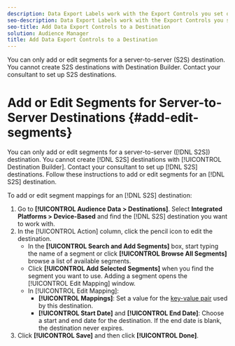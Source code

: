 ```yaml
---
description: Data Export Labels work with the Export Controls you set on a data source. Data Export Labels prevent you from adding restricted traits to a segment and from sending segment data to a destination. You can set multiple export labels to a new or existing cookie or URL destination.
seo-description: Data Export Labels work with the Export Controls you set on a data source. Data Export Labels prevent you from adding restricted traits to a segment and from sending segment data to a destination. You can set multiple export labels to a new or existing cookie or URL destination.
seo-title: Add Data Export Controls to a Destination
solution: Audience Manager
title: Add Data Export Controls to a Destination
---
```



You can only add or edit segments for a server-to-server (S2S) destination. You cannot create S2S destinations with Destination Builder. Contact your consultant to set up S2S destinations.

# Add or Edit Segments for Server-to-Server Destinations {#add-edit-segments}

You can only add or edit segments for a server-to-server ([!DNL S2S]) destination. You cannot create [!DNL S2S] destinations with [!UICONTROL Destination Builder]. Contact your consultant to set up [!DNL S2S] destinations. Follow these instructions to add or edit segments for an [!DNL S2S] destination.

<!-- destination-s2s-edit.xml -->

To add or edit segment mappings for an [!DNL S2S] destination:

1. Go to **[!UICONTROL Audience Data > Destinations]**. Select **Integrated Platforms > Device-Based** and find the [!DNL S2S] destination you want to work with.
2. In the [!UICONTROL Action] column, click the pencil icon to edit the destination.
   * In the **[!UICONTROL Search and Add Segments]** box, start typing the name of a segment or click **[!UICONTROL Browse All Segments]** browse a list of available segments.
   * Click **[!UICONTROL Add Selected Segments]** when you find the segment you want to use. Adding a segment opens the [!UICONTROL Edit Mapping] window.
   * In [!UICONTROL Edit Mapping]:
        * **[!UICONTROL Mappings]**: Set a value for the [key-value pair](../../features/destinations/key-value-pairs.md) used by this destination.
        * **[!UICONTROL Start Date]** and **[!UICONTROL End Date]**: Choose a start and end date for the destination. If the end date is blank, the destination never expires.
3. Click **[!UICONTROL Save]** and then click **[!UICONTROL Done]**.